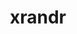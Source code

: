 ---
title: "xrandr"
layout: cache
categories: [package, develop-2023-12-03]
meta: {"versions": ["1.5.0"], "compilers": ["gcc@=11.1.0", "gcc@=11.3.0", "gcc@=11.4.0", "gcc@=7.3.1", "gcc@=9.4.0"], "oss": ["amzn2", "ubuntu20.04", "ubuntu22.04"], "platforms": ["linux"], "targets": ["aarch64", "neoverse_n1", "neoverse_v1", "ppc64le", "x86_64_v3"], "stacks": ["aws-isc", "aws-isc-aarch64", "data-vis-sdk", "e4s", "e4s-neoverse_v1", "e4s-power", "e4s-rocm-external", "ml-linux-x86_64-rocm", "root"], "num_specs": 10, "num_specs_by_stack": {"aws-isc-aarch64": 2, "root": 10, "aws-isc": 1, "e4s-neoverse_v1": 1, "e4s-power": 1, "data-vis-sdk": 2, "e4s": 2, "e4s-rocm-external": 1, "ml-linux-x86_64-rocm": 1}}
spec_details: [{"hash": "656qf3hvjrctqfn2lvldbzhx2ybtpqhd", "compiler": "gcc@=7.3.1", "versions": ["1.5.0"], "os": "amzn2", "platform": "linux", "target": "aarch64", "variants": ["build_system=autotools"], "stacks": ["aws-isc-aarch64", "root"], "size": "-", "tarball": "https://binaries.spack.io/develop-2023-12-03/build_cache/linux-amzn2-aarch64/gcc-7.3.1/xrandr-1.5.0/linux-amzn2-aarch64-gcc-7.3.1-xrandr-1.5.0-656qf3hvjrctqfn2lvldbzhx2ybtpqhd.spack"}, {"hash": "4zpvvem2fryrnssjfdqy36pevc4bk5f5", "compiler": "gcc@=7.3.1", "versions": ["1.5.0"], "os": "amzn2", "platform": "linux", "target": "neoverse_n1", "variants": ["build_system=autotools"], "stacks": ["aws-isc-aarch64", "root"], "size": "-", "tarball": "https://binaries.spack.io/develop-2023-12-03/build_cache/linux-amzn2-neoverse_n1/gcc-7.3.1/xrandr-1.5.0/linux-amzn2-neoverse_n1-gcc-7.3.1-xrandr-1.5.0-4zpvvem2fryrnssjfdqy36pevc4bk5f5.spack"}, {"hash": "vsdnjyr7zyzf4czitsoaznki44ljbpgy", "compiler": "gcc@=7.3.1", "versions": ["1.5.0"], "os": "amzn2", "platform": "linux", "target": "x86_64_v3", "variants": ["build_system=autotools"], "stacks": ["aws-isc", "root"], "size": "-", "tarball": "https://binaries.spack.io/develop-2023-12-03/build_cache/linux-amzn2-x86_64_v3/gcc-7.3.1/xrandr-1.5.0/linux-amzn2-x86_64_v3-gcc-7.3.1-xrandr-1.5.0-vsdnjyr7zyzf4czitsoaznki44ljbpgy.spack"}, {"hash": "ri5q32bpxmjw6wn73oi2h6jfcrukyphl", "compiler": "gcc@=11.4.0", "versions": ["1.5.0"], "os": "ubuntu20.04", "platform": "linux", "target": "neoverse_v1", "variants": ["build_system=autotools"], "stacks": ["e4s-neoverse_v1", "root"], "size": "-", "tarball": "https://binaries.spack.io/develop-2023-12-03/build_cache/linux-ubuntu20.04-neoverse_v1/gcc-11.4.0/xrandr-1.5.0/linux-ubuntu20.04-neoverse_v1-gcc-11.4.0-xrandr-1.5.0-ri5q32bpxmjw6wn73oi2h6jfcrukyphl.spack"}, {"hash": "zlsjtlgzkyxronnbeyejcppur2b44qga", "compiler": "gcc@=9.4.0", "versions": ["1.5.0"], "os": "ubuntu20.04", "platform": "linux", "target": "ppc64le", "variants": ["build_system=autotools"], "stacks": ["e4s-power", "root"], "size": "-", "tarball": "https://binaries.spack.io/develop-2023-12-03/build_cache/linux-ubuntu20.04-ppc64le/gcc-9.4.0/xrandr-1.5.0/linux-ubuntu20.04-ppc64le-gcc-9.4.0-xrandr-1.5.0-zlsjtlgzkyxronnbeyejcppur2b44qga.spack"}, {"hash": "pfea737jrxcyp3ao7ikgwtir5g46xcy2", "compiler": "gcc@=11.1.0", "versions": ["1.5.0"], "os": "ubuntu20.04", "platform": "linux", "target": "x86_64_v3", "variants": ["build_system=autotools"], "stacks": ["root", "data-vis-sdk"], "size": "-", "tarball": "https://binaries.spack.io/develop-2023-12-03/build_cache/linux-ubuntu20.04-x86_64_v3/gcc-11.1.0/xrandr-1.5.0/linux-ubuntu20.04-x86_64_v3-gcc-11.1.0-xrandr-1.5.0-pfea737jrxcyp3ao7ikgwtir5g46xcy2.spack"}, {"hash": "jmkt6kjearb4cmcof3mrieg7zxzm4pib", "compiler": "gcc@=11.1.0", "versions": ["1.5.0"], "os": "ubuntu20.04", "platform": "linux", "target": "x86_64_v3", "variants": ["build_system=autotools"], "stacks": ["root", "data-vis-sdk"], "size": "-", "tarball": "https://binaries.spack.io/develop-2023-12-03/build_cache/linux-ubuntu20.04-x86_64_v3/gcc-11.1.0/xrandr-1.5.0/linux-ubuntu20.04-x86_64_v3-gcc-11.1.0-xrandr-1.5.0-jmkt6kjearb4cmcof3mrieg7zxzm4pib.spack"}, {"hash": "osu7b6oc73x7zer6wwhauwgftofgmt5v", "compiler": "gcc@=11.4.0", "versions": ["1.5.0"], "os": "ubuntu20.04", "platform": "linux", "target": "x86_64_v3", "variants": ["build_system=autotools"], "stacks": ["e4s", "root", "e4s-rocm-external"], "size": "-", "tarball": "https://binaries.spack.io/develop-2023-12-03/build_cache/linux-ubuntu20.04-x86_64_v3/gcc-11.4.0/xrandr-1.5.0/linux-ubuntu20.04-x86_64_v3-gcc-11.4.0-xrandr-1.5.0-osu7b6oc73x7zer6wwhauwgftofgmt5v.spack"}, {"hash": "4nlnvxg6kof3ngozdvognpgejt6e432s", "compiler": "gcc@=11.4.0", "versions": ["1.5.0"], "os": "ubuntu20.04", "platform": "linux", "target": "x86_64_v3", "variants": ["build_system=autotools"], "stacks": ["root", "e4s"], "size": "-", "tarball": "https://binaries.spack.io/develop-2023-12-03/build_cache/linux-ubuntu20.04-x86_64_v3/gcc-11.4.0/xrandr-1.5.0/linux-ubuntu20.04-x86_64_v3-gcc-11.4.0-xrandr-1.5.0-4nlnvxg6kof3ngozdvognpgejt6e432s.spack"}, {"hash": "xsbh2f5ia27ljqdffw2akstr7hnsxner", "compiler": "gcc@=11.3.0", "versions": ["1.5.0"], "os": "ubuntu22.04", "platform": "linux", "target": "x86_64_v3", "variants": ["build_system=autotools"], "stacks": ["ml-linux-x86_64-rocm", "root"], "size": "-", "tarball": "https://binaries.spack.io/develop-2023-12-03/build_cache/linux-ubuntu22.04-x86_64_v3/gcc-11.3.0/xrandr-1.5.0/linux-ubuntu22.04-x86_64_v3-gcc-11.3.0-xrandr-1.5.0-xsbh2f5ia27ljqdffw2akstr7hnsxner.spack"}]
---